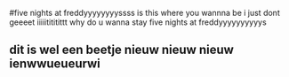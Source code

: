 #five nights at freddyyyyyyyyssss is this where you wannna be i just dont geeeet iiiiitititittt why do u wanna stay five nights at freddyyyyyyyyyys 
## dit is wel een beetje nieuw nieuw nieuw ienwwueueurwi